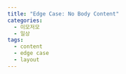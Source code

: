 ```yaml
---
title: "Edge Case: No Body Content"
categories:
  - 이모저모
  - 일상
tags:
  - content
  - edge case
  - layout
---
```

